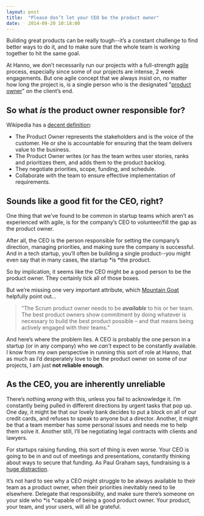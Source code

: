 ```yaml
---
layout: post
title:  "Please don’t let your CEO be the product owner"
date:   2014-09-20 10:18:00
---
```

Building great products can be really tough--it’s a constant challenge to find better ways to do it, and to make sure that the whole team is working together to hit the same goal.

At Hanno, we don’t necessarily run our projects with a full-strength [agile](http://en.wikipedia.org/wiki/Agile_software_development) process, especially since some of our projects are intense, 2 week engagements. But one agile concept that we always insist on, no matter how long the project is, is a single person who is the designated "[product owner](http://www.mountaingoatsoftware.com/agile/scrum/product-owner)" on the client’s end.

## So what _is_ the product owner responsible for?

Wikipedia has a <a href="http://en.wikipedia.org/wiki/Scrum_(software_development)#Product_Owner">decent definition</a>:

* The Product Owner represents the stakeholders and is the voice of the customer. He or she is accountable for ensuring that the team delivers value to the business.
* The Product Owner writes (or has the team writes user stories, ranks and prioritizes them, and adds them to the product backlog.
* They negotiate priorities, scope, funding, and schedule.
* Collaborate with the team  to ensure effective implementation of requirements.

## Sounds like a good fit for the CEO, right?

One thing that we’ve found to be common in startup teams which aren’t as experienced with agile, is for the company’s CEO to volunteer/fill the gap as the product owner.

After all, the CEO is the person responsible for setting the company’s direction, managing priorities, and making sure the company is successful. And in a tech startup, you’ll often be building a single product--you might even say that in many cases, the startup *is *the product. 

So by implication, it seems like the CEO might be a good person to be the product owner. They certainly tick all of those boxes.

But we’re missing one very important attribute, which [Mountain Goat](http://www.mountaingoatsoftware.com/agile/scrum/product-owner) helpfully point out… 

>"The Scrum product owner needs to be ***_available_*** to his or her team. The best product owners show commitment by doing whatever is necessary to build the best product possible – and that means being actively engaged with their teams."

And here’s where the problem lies. A CEO is probably the one person in a startup (or in any company) who we *can’t* expect to be constantly available. I know from my own perspective in running this sort of role at Hanno, that as much as I’d desperately love to be the product owner on some of our projects, I am just **not reliable enough**.

## As the CEO, you are inherently unreliable

There’s nothing *wrong* with this, unless you fail to acknowledge it. I’m constantly being pulled in different directions by urgent tasks that pop up. One day, it might be that our lovely bank decides to put a block on all of our credit cards, and refuses to speak to anyone but a director. Another, it might be that a team member has some personal issues and needs me to help them solve it. Another still, I’ll be negotiating legal contracts with clients and lawyers.

For startups raising funding, this sort of thing is even worse. Your CEO is going to be in and out of meetings and presentations, constantly thinking about ways to secure that funding. As Paul Graham says, fundraising is a [huge distraction](http://paulgraham.com/future.html).

It’s not hard to see why a CEO might struggle to be always available to their team as a product owner, when their priorities inevitably need to lie elsewhere. Delegate that responsibility, and make sure there’s someone on your side who *is *capable of being a good product owner. Your product, your team, and your users, will all be grateful.